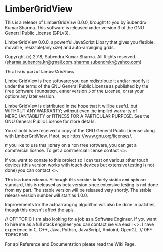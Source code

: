 # LimberGridView

This is a release of LimberGridView 0.0.0, brought to you by Subendra Kumar Sharma.
This software is released under version 3 of the GNU General Public License (GPLv3).

LimberGridView 0.0.0, a powerful JavaScript Libary that gives you flexible, movable, resizable(any size) and auto-arranging grids.

Copyright (c) 2018, Subendra Kumar Sharma. All Rights reserved. (sharma.subendra.kr@gmail.com, sharma.subendrakr@yahoo.com)

This file is part of LimberGridView.

LimberGridView is free software: you can redistribute it and/or modify
it under the terms of the GNU General Public License as published by
the Free Software Foundation, either version 3 of the License, or
(at your option) any later version.

LimberGridView is distributed in the hope that it will be useful,
but WITHOUT ANY WARRANTY; without even the implied warranty of
MERCHANTABILITY or FITNESS FOR A PARTICULAR PURPOSE.  See the
GNU General Public License for more details.

You should have received a copy of the GNU General Public License
along with LimberGridView.  If not, see <https://www.gnu.org/licenses/>.


If you like to use this library on a non free software, you can get a commercial license. To get a commercial license contact <>.

If you want to donate to this project so I can test on various other touch devices (this version works with touch devices but extensive testing is not done) you can contact <>.

The is a beta release. Although this version is fairly stable and apis are standard, this is released as beta version since extensive testing is not done from my part. The stable version will be released very shortly. The stable release version number will start as 1.0.0.

Improvements for the autoarranging algorithm will also be done in patches, though this doesn't affect the apis.

// OFF TOPIC
I am also looking for a job as a Software Engineer. If you want to hire me as a full stack engineer you can contact me via email <>. I have experience in C, C++, Java, Python, JavaScript, Andoird, OpenGL.
// OFF TOPIC END

For api Reference and Documentation please read the Wiki Page.
